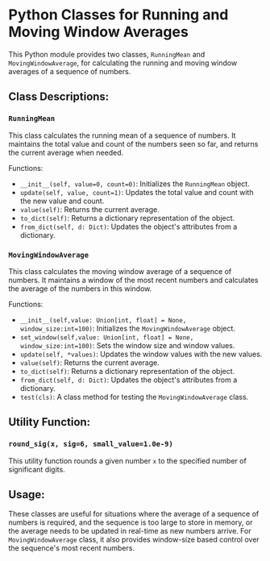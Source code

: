 # Python Classes for Running and Moving Window Averages

This Python module provides two classes, `RunningMean` and `MovingWindowAverage`, for calculating the running and moving window averages of a sequence of numbers.

## Class Descriptions:

### `RunningMean`
This class calculates the running mean of a sequence of numbers. It maintains the total value and count of the numbers seen so far, and returns the current average when needed.

Functions:
- `__init__(self, value=0, count=0)`: Initializes the `RunningMean` object.
- `update(self, value, count=1)`: Updates the total value and count with the new value and count.
- `value(self)`: Returns the current average.
- `to_dict(self)`: Returns a dictionary representation of the object.
- `from_dict(self, d: Dict)`: Updates the object's attributes from a dictionary.

### `MovingWindowAverage`
This class calculates the moving window average of a sequence of numbers. It maintains a window of the most recent numbers and calculates the average of the numbers in this window.

Functions:
- `__init__(self,value: Union[int, float] = None, window_size:int=100)`: Initializes the `MovingWindowAverage` object.
- `set_window(self,value: Union[int, float] = None, window_size:int=100)`: Sets the window size and window values.
- `update(self, *values)`: Updates the window values with the new values.
- `value(self)`: Returns the current average.
- `to_dict(self)`: Returns a dictionary representation of the object.
- `from_dict(self, d: Dict)`: Updates the object's attributes from a dictionary.
- `test(cls)`: A class method for testing the `MovingWindowAverage` class.


## Utility Function:

### `round_sig(x, sig=6, small_value=1.0e-9)`
This utility function rounds a given number `x` to the specified number of significant digits.

## Usage:

These classes are useful for situations where the average of a sequence of numbers is required, and the sequence is too large to store in memory, or the average needs to be updated in real-time as new numbers arrive. For `MovingWindowAverage` class, it also provides window-size based control over the sequence's most recent numbers.